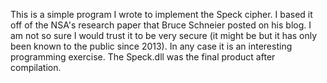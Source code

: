 This is a simple program I wrote to implement the Speck cipher.  I based it off of the NSA's research paper that Bruce Schneier posted on his blog.  I am not so sure I would trust it to be very secure (it might be but it has only been known to the public since 2013).  In any case it is an interesting programming exercise.  The Speck.dll was the final product after compilation.